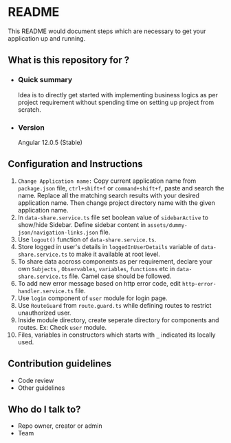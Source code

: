 # README #

This README would document steps which are necessary to get your application up and running.

## What is this repository for ? ##

* ### Quick summary ###

    Idea is to directly get started with implementing business logics as per project requirement without spending time on setting up project from scratch.

* ### Version ###

    Angular 12.0.5 (Stable)<br>

## Configuration and Instructions ##

  1. `Change Application name:` Copy current application name from `package.json` file, `ctrl+shift+f` or `command+shift+f`, paste and search the name. Replace all the matching search results with your desired application name. Then change project directory name with the given application name.
  2. In `data-share.service.ts` file set boolean value of `sidebarActive` to show/hide Sidebar. Define sidebar content in `assets/dummy-json/navigation-links.json` file.
  3. Use `logout()` function of `data-share.service.ts`.
  4. Store logged in user's details in `loggedInUserDetails` variable of `data-share.service.ts` to make it available at root level.
  5. To share data accross components as per requirement, declare your own `Subjects` , `Observables`, `variables`, `functions` etc in `data-share.service.ts` file. Camel case should be followed.
  6. To add new error message based on http error code, edit `http-error-handler.service.ts` file.
  7. Use `login` component of `user` module for login page.
  8. Use `RouteGuard` from `route.guard.ts` while defining routes to restrict unauthorized user.
  9. Inside module directory, create seperate directory for components and routes. Ex: Check `user` module.
  10. Files, variables in constructors which starts with `_` indicated its locally used.

## Contribution guidelines ##

* Code review
* Other guidelines

## Who do I talk to? ##

* Repo owner, creator or admin
* Team
